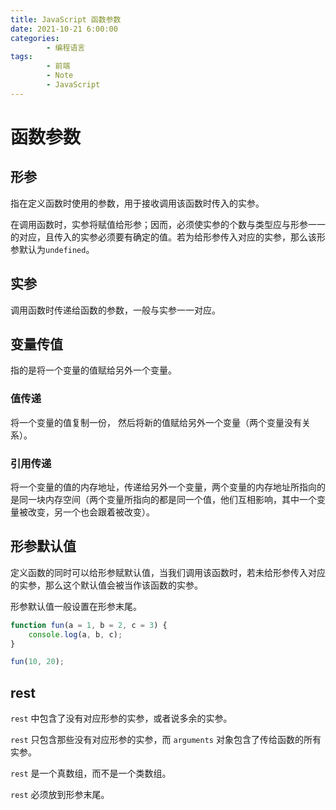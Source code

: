 ```yaml
---
title: JavaScript 函数参数
date: 2021-10-21 6:00:00
categories:
        - 编程语言
tags:
        - 前端
        - Note
        - JavaScript
---
```


# 函数参数

## 形参

指在定义函数时使用的参数，用于接收调用该函数时传入的实参。

在调用函数时，实参将赋值给形参；因而，必须使实参的个数与类型应与形参一一的对应，且传入的实参必须要有确定的值。若为给形参传入对应的实参，那么该形参默认为`undefined`。

## 实参

调用函数时传递给函数的参数，一般与实参一一对应。


## 变量传值

指的是将一个变量的值赋给另外一个变量。

### 值传递

将一个变量的值复制一份， 然后将新的值赋给另外一个变量（两个变量没有关系）。

### 引用传递

将一个变量的值的内存地址，传递给另外一个变量，两个变量的内存地址所指向的是同一块内存空间（两个变量所指向的都是同一个值，他们互相影响，其中一个变量被改变，另一个也会跟着被改变）。

## 形参默认值

定义函数的同时可以给形参赋默认值，当我们调用该函数时，若未给形参传入对应的实参，那么这个默认值会被当作该函数的实参。

形参默认值一般设置在形参末尾。

```js
function fun(a = 1, b = 2, c = 3) {
	console.log(a, b, c);
}

fun(10, 20);

```

## rest 

`rest` 中包含了没有对应形参的实参，或者说多余的实参。

`rest` 只包含那些没有对应形参的实参，而 `arguments` 对象包含了传给函数的所有实参。

 `rest` 是一个真数组，而不是一个类数组。

`rest` 必须放到形参末尾。

